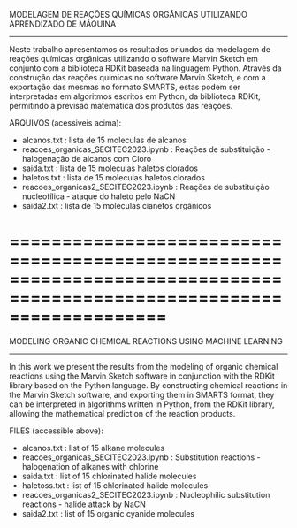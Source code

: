 MODELAGEM DE REAÇÕES QUÍMICAS ORGÂNICAS UTILIZANDO APRENDIZADO DE MÁQUINA

--------------------------------------------------------------------------------------------------------------------

Neste trabalho apresentamos os resultados oriundos da modelagem de reações químicas orgânicas utilizando o software Marvin Sketch em conjunto com a biblioteca RDKit baseada na linguagem Python. Através da construção das reações químicas no software Marvin Sketch, e com a exportação das mesmas no formato SMARTS, estas podem ser interpretadas em algoritmos escritos em Python, da biblioteca RDKit, permitindo a previsão matemática dos produtos das reações.

ARQUIVOS (acessiveis acima):

- alcanos.txt : lista de 15 moleculas de alcanos
- reacoes_organicas_SECITEC2023.ipynb : Reações de substituição - halogenação de alcanos com Cloro
- saida.txt : lista de 15 moleculas haletos clorados
- haletos.txt : lista de 15 moleculas haletos clorados
- reacoes_organicas2_SECITEC2023.ipynb : Reações de substituição nucleofílica - ataque do haleto pelo NaCN
- saida2.txt : lista de 15 moleculas cianetos orgânicos


=======================================================================================================================
=======================================================================================================================

MODELING ORGANIC CHEMICAL REACTIONS USING MACHINE LEARNING

-------------------------------------------------------------------------------------------------------------------

In this work we present the results from the modeling of organic chemical reactions using the Marvin Sketch software in conjunction with the RDKit library based on the Python language. By constructing chemical reactions in the Marvin Sketch software, and exporting them in SMARTS format, they can be interpreted in algorithms written in Python, from the RDKit library, allowing the mathematical prediction of the reaction products.

FILES (accessible above):

- alcanos.txt : list of 15 alkane molecules
- reacoes_organicas_SECITEC2023.ipynb : Substitution reactions - halogenation of alkanes with chlorine
- saida.txt : list of 15 chlorinated halide molecules
- haletoss.txt : list of 15 chlorinated halide molecules
- reacoes_organicas2_SECITEC2023.ipynb : Nucleophilic substitution reactions - halide attack by NaCN
- saida2.txt : list of 15 organic cyanide molecules

